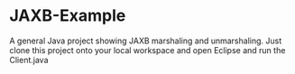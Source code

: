 # JAXB-Example
A general Java project showing JAXB marshaling and unmarshaling.
Just clone this project onto your local workspace and open Eclipse and run the Client.java
